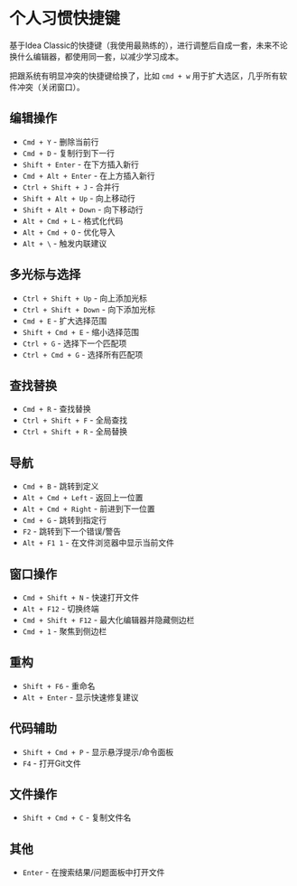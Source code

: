 # 个人习惯快捷键

基于Idea Classic的快捷键（我使用最熟练的），进行调整后自成一套，未来不论换什么编辑器，都使用同一套，以减少学习成本。

把跟系统有明显冲突的快捷键给换了，比如 `cmd + w` 用于扩大选区，几乎所有软件冲突（关闭窗口）。

## 编辑操作
- `Cmd + Y` - 删除当前行
- `Cmd + D` - 复制行到下一行
- `Shift + Enter` - 在下方插入新行
- `Cmd + Alt + Enter` - 在上方插入新行
- `Ctrl + Shift + J` - 合并行
- `Shift + Alt + Up` - 向上移动行
- `Shift + Alt + Down` - 向下移动行
- `Alt + Cmd + L` - 格式化代码
- `Alt + Cmd + O` - 优化导入
- `Alt + \` - 触发内联建议

## 多光标与选择
- `Ctrl + Shift + Up` - 向上添加光标
- `Ctrl + Shift + Down` - 向下添加光标
- `Cmd + E` - 扩大选择范围
- `Shift + Cmd + E` - 缩小选择范围
- `Ctrl + G` - 选择下一个匹配项
- `Ctrl + Cmd + G` - 选择所有匹配项

## 查找替换
- `Cmd + R` - 查找替换
- `Ctrl + Shift + F` - 全局查找
- `Ctrl + Shift + R` - 全局替换

## 导航
- `Cmd + B` - 跳转到定义
- `Alt + Cmd + Left` - 返回上一位置
- `Alt + Cmd + Right` - 前进到下一位置
- `Cmd + G` - 跳转到指定行
- `F2` - 跳转到下一个错误/警告
- `Alt + F1 1` - 在文件浏览器中显示当前文件

## 窗口操作
- `Cmd + Shift + N` - 快速打开文件
- `Alt + F12` - 切换终端
- `Cmd + Shift + F12` - 最大化编辑器并隐藏侧边栏
- `Cmd + 1` - 聚焦到侧边栏

## 重构
- `Shift + F6` - 重命名
- `Alt + Enter` - 显示快速修复建议

## 代码辅助
- `Shift + Cmd + P` - 显示悬浮提示/命令面板
- `F4` - 打开Git文件

## 文件操作
- `Shift + Cmd + C` - 复制文件名

## 其他
- `Enter` - 在搜索结果/问题面板中打开文件 